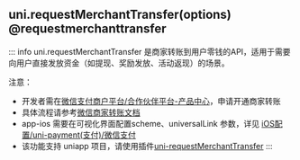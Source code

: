 ## uni.requestMerchantTransfer(options) @requestmerchanttransfer

<!-- UTSAPIJSON.requestMerchantTransfer.description -->

::: info
uni.requestMerchantTransfer 是​商家转账到用户零钱的API，适用于需要向用户直接发放资金（如提现、奖励发放、活动返现）的场景。

注意：
  - 开发者需在[微信支付商户平台/合作伙伴平台-产品中心](https://pay.weixin.qq.com/)，申请开通商家转账
  - 具体流程请参考[微信商家转账文档](https://pay.weixin.qq.com/doc/v3/merchant/4012711988)
  - app-ios 需要在可视化界面配置scheme、universalLink 参数，详见 [iOS配置/uni-payment(支付)/微信支付](https://doc.dcloud.net.cn/uni-app-x/collocation/manifest-ios.html#paymentweixin)
  - 该功能支持 uniapp 项目，请使用插件[uni-requestMerchantTransfer](https://ext.dcloud.net.cn/plugin?id=22283)
:::

<!-- UTSAPIJSON.requestMerchantTransfer.compatibility -->

<!-- UTSAPIJSON.requestMerchantTransfer.param -->

<!-- UTSAPIJSON.requestMerchantTransfer.returnValue -->

<!-- UTSAPIJSON.requestMerchantTransfer.tutorial -->

<!-- UTSAPIJSON.requestMerchantTransfer.example -->

<!-- UTSAPIJSON.general_type.name -->

<!-- UTSAPIJSON.general_type.param -->
